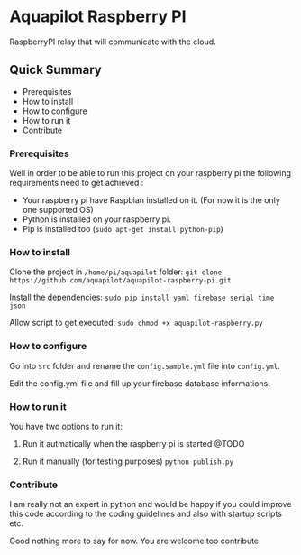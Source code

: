# Aquapilot Raspberry PI
RaspberryPI relay that will communicate with the cloud.

## Quick Summary ##

* Prerequisites
* How to install
* How to configure
* How to run it
* Contribute

### Prerequisites ###

Well in order to be able to run this project  on your raspberry pi the following requirements need to get achieved :

* Your raspberry pi have Raspbian installed on it. (For now it is the only one supported OS)
* Python is installed on your raspberry pi.
* Pip is installed too (`sudo apt-get install python-pip`)

### How to install ###

Clone the project in `/home/pi/aquapilot` folder:
`git clone https://github.com/aquapilot/aquapilot-raspberry-pi.git`

Install the dependencies:
`sudo pip install yaml firebase serial time json`

Allow script to get executed:
`sudo chmod +x aquapilot-raspberry.py`

### How to configure ###
Go into `src` folder and rename the `config.sample.yml` file into `config.yml`.

Edit the config.yml file and fill up your firebase database informations.

### How to run it ###

You have two options to run it:

1) Run it autmatically when the raspberry pi is started
@TODO

2) Run it manually (for testing purposes)
`python publish.py`

### Contribute ###
I am really not an expert in python and would be happy if you could improve this code according to the coding guidelines
and also with startup scripts etc.

Good nothing more to say for now. You are welcome too contribute
